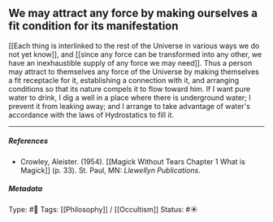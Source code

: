 ## We may attract any force by making ourselves a fit condition for its manifestation # 

[[Each thing is interlinked to the rest of the Universe in various ways we do not yet know]], and [[since any force can be transformed into any other, we have an inexhaustible supply of any force we may need]]. Thus a person may attract to themselves any force of the Universe by making themselves a fit receptacle for it, establishing a connection with it, and arranging conditions so that its nature compels it to flow toward him. If I want pure water to drink, I dig a well in a place where there is underground water; I prevent it from leaking away; and I arrange to take advantage of water's accordance with the laws of Hydrostatics to fill it.

___

##### References

- Crowley, Aleister. (1954). [[Magick Without Tears Chapter 1 What is Magick]] (p. 33). St. Paul, MN: _Llewellyn Publications_.

##### Metadata

Type: #🔴 
Tags: [[Philosophy]] / [[Occultism]]
Status: #☀️ 
